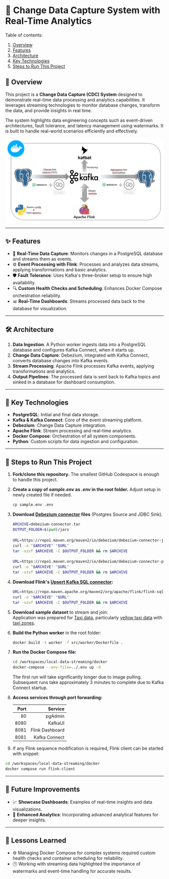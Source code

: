 # 🔄 Change Data Capture System with Real-Time Analytics

Table of contents:  
1. [Overview](#-overview)
1. [Features](#-features)
1. [Architecture](#️-architecture) 
1. [Key Technologies](#-key-technologies)
1. [Steps to Run This Project](#-steps-to-run-this-project)

## 📖 Overview
This project is a **Change Data Capture (CDC) System** designed to demonstrate real-time data processing and analytics capabilities. It leverages streaming technologies to monitor database changes, transform the data, and provide insights in real time.

The system highlights data engineering concepts such as event-driven architectures, fault tolerance, and latency management using watermarks. It is built to handle real-world scenarios efficiently and effectively.
 
![Architecture Diagram](./system_diagram.png)

---

## ✨ Features
- 📡 **Real-Time Data Capture**: Monitors changes in a PostgreSQL database and streams them as events.
- ⚙️ **Event Processing with Flink**: Processes and analyzes data streams, applying transformations and basic analytics.
- 🛡️ **Fault Tolerance**: Uses Kafka's three-broker setup to ensure high availability.
- 🔍 **Custom Health Checks and Scheduling**: Enhances Docker Compose orchestration reliability.
- 📊 **Real-Time Dashboards**: Streams processed data back to the database for visualization.

---

## 🛠️ Architecture
1. **Data Ingestion**: A Python worker ingests data into a PostgreSQL database and configures Kafka Connect, when it starts up.  
2. **Change Data Capture**: Debezium, integrated with Kafka Connect, converts database changes into Kafka events.  
3. **Stream Processing**: Apache Flink processes Kafka events, applying transformations and analytics.  
4. **Output Pipelines**: The processed data is sent back to Kafka topics and sinked in a database for dashboard consumption.  


---

## 🚀 Key Technologies
- **PostgreSQL**: Initial and final data storage.  
- **Kafka & Kafka Connect**: Core of the event streaming platform.  
- **Debezium**: Change Data Capture integration.  
- **Apache Flink**: Stream processing and real-time analytics.  
- **Docker Compose**: Orchestration of all system components.  
- **Python**: Custom scripts for data ingestion and configuration.  

---

## 🧰 Steps to Run This Project
1. **Fork/clone this repository.** The smallest GitHub Codespace is enough to handle this project.  
2. **Create a copy of _sample.env_ as _.env_ in the root folder.** Adjust setup in newly created file if needed.
   ```bash
   cp sample.env .env
   ```
3. **Download [Debezium connector](https://debezium.io/releases/3.0/#compatibility) files** (Postgres Source and JDBC Sink).
   ```bash
   ARCHIVE=debezium-connector.tar
   OUTPUT_FOLDER=$(pwd)/jars

   URL=https://repo1.maven.org/maven2/io/debezium/debezium-connector-jdbc/3.0.2.Final/debezium-connector-jdbc-3.0.2.Final-plugin.tar.gz
   curl -o "$ARCHIVE" "$URL"
   tar -xzvf $ARCHIVE -C $OUTPUT_FOLDER && rm $ARCHIVE

   URL=https://repo1.maven.org/maven2/io/debezium/debezium-connector-postgres/3.0.2.Final/debezium-connector-postgres-3.0.2.Final-plugin.tar.gz
   curl -o "$ARCHIVE" "$URL"
   tar -xzvf $ARCHIVE -C $OUTPUT_FOLDER && rm $ARCHIVE
   ```
4. **Download Flink's [Upsert Kafka SQL connector](https://nightlies.apache.org/flink/flink-docs-release-1.20/docs/connectors/table/upsert-kafka/):**
   ```bash
   URL=https://repo.maven.apache.org/maven2/org/apache/flink/flink-sql-connector-kafka/3.3.0-1.20/flink-sql-connector-kafka-3.3.0-1.20.jar
   curl -o "$ARCHIVE" "$URL"
   tar -xzvf $ARCHIVE -C $OUTPUT_FOLDER && rm $ARCHIVE
   ```
5. **Download sample dataset** to stream and join:  
   Application was prepared for [Taxi data](https://www.nyc.gov/site/tlc/about/tlc-trip-record-data.page), particularly [yellow taxi data](https://d37ci6vzurychx.cloudfront.net/trip-data/yellow_tripdata_2024-01.parquet) with [taxi zones](https://d37ci6vzurychx.cloudfront.net/misc/taxi_zone_lookup.csv).

6. **Build the Python worker** in the root folder:
   ```bash
   docker build -t worker -f src/worker/Dockerfile .
   ```
7. **Run the Docker Compose file:**
   ```bash
   cd /workspaces/local-data-streaming/docker
   docker-compose --env-file=../.env up -d
   ```
   The first run will take significantly longer due to image pulling. Subsequent runs take approximately 3 minutes to complete due to Kafka Connect startup.

8. **Access services through port forwarding:**

   | Port   | Service           |
   |-------:|------------------:|
   | 80     | pgAdmin           |
   | 8080   | KafkaUI           |
   | 8081   | Flink Dashboard   |
   | 8081   | Kafka Connect     |

9. If any Flink sequence modification is required, Flink client can be started with snippet:
```bash
cd /workspaces/local-data-streaming/docker
docker compose run flink-client 
```

---

## 📅 Future Improvements
- 📈 **Showcase Dashboards**: Examples of real-time insights and data visualizations.  
- 🧮 **Enhanced Analytics**: Incorporating advanced analytical features for deeper insights.  

---

## 🧠 Lessons Learned
- ⚙️ Managing Docker Compose for complex systems required custom health checks and container scheduling for reliability.  
- 🕒 Working with streaming data highlighted the importance of watermarks and event-time handling for accurate results.  
